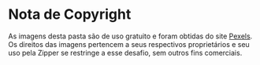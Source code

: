 # Nota de Copyright
As imagens desta pasta são de uso gratuito e foram obtidas do site [Pexels](https://www.pexels.com/pt-br/procurar/chocolate/). Os direitos das imagens pertencem a seus respectivos proprietários e seu uso pela Zipper se restringe a esse desafio, sem outros fins comerciais.